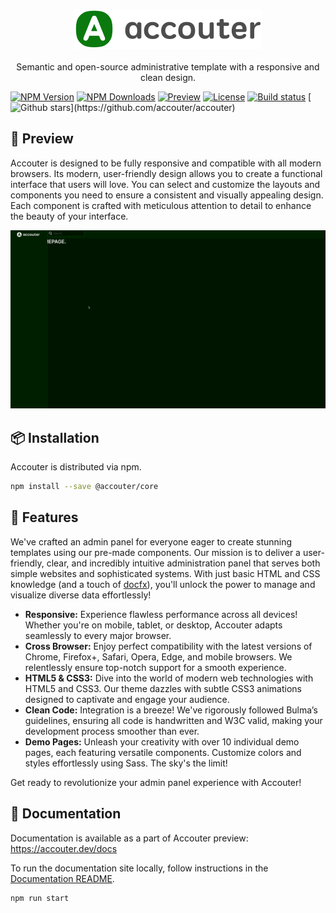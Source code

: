 <p align="center">
  <a href="https://github.com/accouter/accouter"><img src="https://raw.githubusercontent.com/accouter/accouter/main/assets/brand-logo.svg" alt="Semantic and open-source administrative template with a responsive and clean design" width="300"></a><br><br>
  Semantic and open-source administrative template with a responsive and clean design.
</p>

[![NPM Version](https://img.shields.io/npm/v/@accouter/core?color=1864ab&label=Latest+version)](https://www.npmjs.com/package/@accouter/core)
[![NPM Downloads](https://img.shields.io/npm/dm/@accouter/core?color=1971c2&label=Downloads)](https://www.npmjs.com/package/@accouter/core)
[![Preview](https://img.shields.io/static/v1?label=Demo&message=preview&color=228be6)](https://preview.accouter.dev/)
[![License](https://img.shields.io/github/license/accouter/accouter)](https://github.com/accouter/accouter/blob/main/LICENSE)
[![Build status](https://dev.azure.com/wangkanai/Accouter/_apis/build/status/main-ci)](https://dev.azure.com/wangkanai/Accouter/_build/latest?definitionId=44)
[![Github stars](https://img.shields.io/github/stars/accouter/accouter?style=social")](https://github.com/accouter/accouter)

[//]: # (<p align="center">)
[//]: # (  <a href="https://github.com/sponsors/wangkanai">)
[//]: # (    <img src='https://raw.githubusercontent.com/accouter/static/main/sponsors.svg'>)
[//]: # (  </a>)
[//]: # (</p>)

## 🔎 Preview

Accouter is designed to be fully responsive and compatible with all modern browsers. 
Its modern, user-friendly design allows you to create a functional interface that users will love. 
You can select and customize the layouts and components you need to ensure a consistent and visually appealing design. 
Each component is crafted with meticulous attention to detail to enhance the beauty of your interface.

[![Preview](https://raw.githubusercontent.com/accouter/accouter/main/assets/preview.png)](https://preview.accouter.dev/)

## 📦 Installation

Accouter is distributed via npm.

```bash
npm install --save @accouter/core
```

## 🚀 Features

We've crafted an admin panel for everyone eager to create stunning templates using our pre-made components. 
Our mission is to deliver a user-friendly, clear, and incredibly intuitive administration panel that serves both simple websites and sophisticated systems. 
With just basic HTML and CSS knowledge (and a touch of [docfx](https://dotnet.github.io/docfx/)), you'll unlock the power to manage and visualize diverse data effortlessly!

* **Responsive:** Experience flawless performance across all devices! Whether you're on mobile, tablet, or desktop, Accouter adapts seamlessly to every major browser.
* **Cross Browser:** Enjoy perfect compatibility with the latest versions of Chrome, Firefox+, Safari, Opera, Edge, and mobile browsers. We relentlessly ensure top-notch support for a smooth experience.
* **HTML5 & CSS3:** Dive into the world of modern web technologies with HTML5 and CSS3. Our theme dazzles with subtle CSS3 animations designed to captivate and engage your audience.
* **Clean Code:** Integration is a breeze! We've rigorously followed Bulma’s guidelines, ensuring all code is handwritten and W3C valid, making your development process smoother than ever.
* **Demo Pages:** Unleash your creativity with over 10 individual demo pages, each featuring versatile components. Customize colors and styles effortlessly using Sass. The sky's the limit!

Get ready to revolutionize your admin panel experience with Accouter!

## 📖 Documentation

Documentation is available as a part of Accouter preview: https://accouter.dev/docs

To run the documentation site locally, follow instructions in the [Documentation README](https://github.com/accouter/accouter/blob/main/README.md).

```bash
npm run start
```

